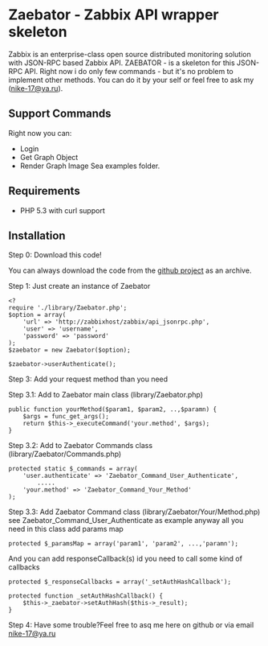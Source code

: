 # Zaebator - Zabbix API wrapper skeleton
Zabbix is an enterprise-class open source distributed monitoring solution with JSON-RPC based Zabbix API.
ZAEBATOR - is a skeleton for this  JSON-RPC API. Right now i do only few commands - but it's no problem to implement other methods.
You can do it by your self or feel free to ask my (nike-17@ya.ru).

## Support Commands
Right now you can:
*  Login
*  Get Graph Object
*  Render Graph Image
Sea examples folder.

## Requirements

* PHP 5.3 with curl support

## Installation

Step 0: Download this code!

You can always download the code from the [github project](http://github.com/nike-17/Zaebator) as an archive.


Step 1: Just create an instance of Zaebator

	<?
	require './library/Zaebator.php';
	$option = array(
		'url' => 'http://zabbixhost/zabbix/api_jsonrpc.php',
		'user' => 'username', 
		'password' => 'password'
	);
	$zaebator = new Zaebator($option);

	$zaebator->userAuthenticate();


Step 3: Add your request method than you need

Step 3.1: Add to Zaebator main class (library/Zaebator.php)

	public function yourMethod($param1, $param2, ..,$paramn) {
		$args = func_get_args(); 
		return $this->_executeCommand('your.method', $args);
	}
	
Step 3.2: Add to Zaebator Commands  class (library/Zaebator/Commands.php)

	protected static $_commands = array(
		'user.authenticate' => 'Zaebator_Command_User_Authenticate',
			.....
		'your.method' => 'Zaebator_Command_Your_Method'
	);

Step 3.3: Add  Zaebator Command  class (library/Zaebator/Your/Method.php)
see Zaebator_Command_User_Authenticate as example
anyway all you need in this class add params map
		
	protected $_paramsMap = array('param1', 'param2', ...,'paramn');
And you can add responseCallback(s) id you need to call some kind of callbacks

	protected $_responseCallbacks = array('_setAuthHashCallback');
	
	protected function _setAuthHashCallback() {
		$this->_zaebator->setAuthHash($this->_result);
	}

Step 4: Have some trouble?Feel free to asq me here on github or via email nike-17@ya.ru 